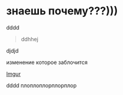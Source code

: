 # знаешь почему???)))
dddd

>ddhhej


djdjd


изменение которое заблочится

[Imgur](https://i.imgur.com/yD8i6Mc.gifv)


dddd
плоплоплорплорплор


